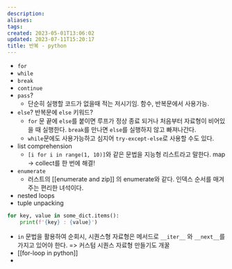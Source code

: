 ```yaml
---
description:
aliases: 
tags: 
created: 2023-05-01T13:06:02
updated: 2023-07-11T15:20:17
title: 반복 - python
---
```

- `for`
- `while`
- `break`
- `continue`
- `pass`?
	- 단순히 실행할 코드가 없을때 적는 저시기임. 함수, 반복문에서 사용가능.
- `else`? 반복문에 `else` 키워드?
	- `for` 문 끝에 `else`를 붙이면 루프가 정상 종료 되거나 처음부터 자료형이 비어있을 때 실행한다. `break`를 만나면 `else`를 실행하지 않고 빠져나간다.
	- `while`문에도 사용가능하고 심지어 `try-except-else`로 사용할 수도 있다.
- list comprehension
	- `[i for i in range(1, 10)]`와 같은 문법을 지능형 리스트라고 말한다. map -> collect를 한 번에 해결!
- `enumerate`
	- 러스트의 [[enumerate and zip]] 의 enumerate와 같다. 인덱스 순서를 매겨주는 편리한 녀석이다.
- nested loops
- tuple unpacking
```python
for key, value in some_dict.items():
	print(f'{key} : {value}') 
```
- `in` 문법을 활용하여 순회시, 시퀀스형 자료형은 메서드로 `__iter__` 와 `__next__`를 가지고 있어야 한다. => 커스텀 시퀀스 자료형 만들기도 개꿀
- [[for-loop in python]]
- 